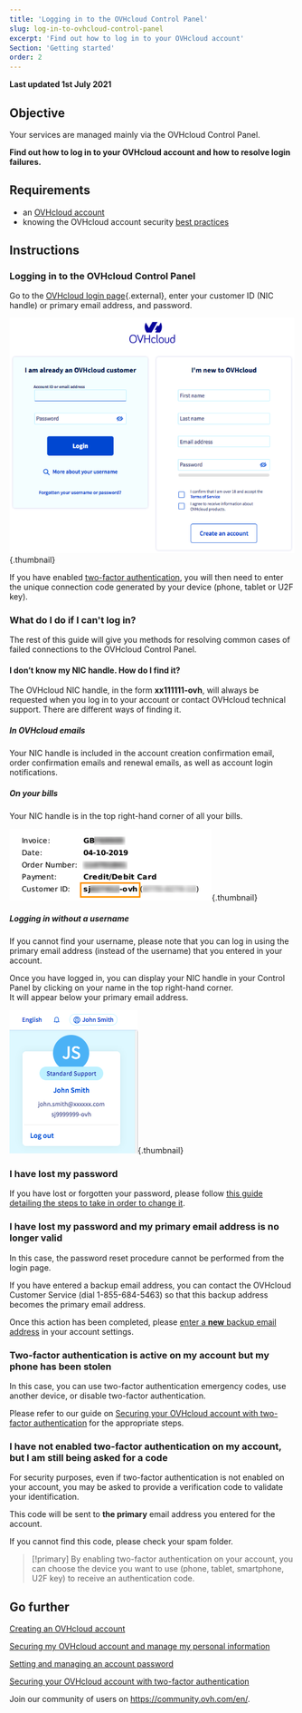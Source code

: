 ```yaml
---
title: 'Logging in to the OVHcloud Control Panel'
slug: log-in-to-ovhcloud-control-panel
excerpt: 'Find out how to log in to your OVHcloud account'
Section: 'Getting started'
order: 2
---
```


**Last updated 1st July 2021**

## Objective

Your services are managed mainly via the OVHcloud Control Panel.

**Find out how to log in to your OVHcloud account and how to resolve login failures.**

## Requirements

- an [OVHcloud account](https://docs.ovh.com/ca/en/customer/create-ovhcloud-account/)
- knowing the OVHcloud account security [best practices](https://docs.ovh.com/ca/en/customer/all-about-your-username/)

## Instructions

### Logging in to the OVHcloud Control Panel

Go to the [OVHcloud login page](https://ca.ovh.com/auth/?action=gotomanager&from=https://www.ovh.com/ca/en/&ovhSubsidiary=ca){.external}, enter your customer ID (NIC handle) or primary email address, and password.

![NIC handle](images/log-in.png){.thumbnail}

If you have enabled [two-factor authentication](https://docs.ovh.com/ca/en/customer/secure-account-with-2FA/), you will then need to enter the unique connection code generated by your device (phone, tablet or U2F key).

### What do I do if I can't log in? <a name="login-failure"></a>

The rest of this guide will give you methods for resolving common cases of failed connections to the OVHcloud Control Panel.

#### I don’t know my NIC handle. How do I find it?

The OVHcloud NIC handle, in the form **xx111111-ovh**, will always be requested when you log in to your account or contact OVHcloud technical support. There are different ways of finding it.

##### **In OVHcloud emails**

Your NIC handle is included in the account creation confirmation email, order confirmation emails and renewal emails, as well as account login notifications.

##### **On your bills**

Your NIC handle is in the top right-hand corner of all your bills.

![NIC handle](images/nichandle01b.png){.thumbnail}

##### **Logging in without a username**

If you cannot find your username, please note that you can log in using the primary email address (instead of the username) that you entered in your account.

Once you have logged in, you can display your NIC handle in your Control Panel by clicking on your name in the top right-hand corner.
<br>It will appear below your primary email address.

![NIC handle](images/nic-handle.png){.thumbnail}

### I have lost my password

If you have lost or forgotten your password, please follow [this guide detailing the steps to take in order to change it](https://docs.ovh.com/ca/en/customer/manage-password/#if-you-have-forgotten-your-current-password).

### I have lost my password and my primary email address is no longer valid

In this case, the password reset procedure cannot be performed from the login page.

If you have entered a backup email address, you can contact the OVHcloud Customer Service (dial 1-855-684-5463) so that this backup address becomes the primary email address.

Once this action has been completed, please [enter a **new** backup email address](https://docs.ovh.com/ca/en/customer/all-about-your-username/#backup-email) in your account settings.

### Two-factor authentication is active on my account but my phone has been stolen

In this case, you can use two-factor authentication emergency codes, use another device, or disable two-factor authentication.

Please refer to our guide on [Securing your OVHcloud account with two-factor authentication](https://docs.ovh.com/ca/en/customer/secure-account-with-2FA/#what-do-i-do-if-i-lose-one-of-my-devices-or-if-it-stops-working) for the appropriate steps.

### I have not enabled two-factor authentication on my account, but I am still being asked for a code

For security purposes, even if two-factor authentication is not enabled on your account, you may be asked to provide a verification code to validate your identification.

This code will be sent to **the primary** email address you entered for the account.

If you cannot find this code, please check your spam folder.

> [!primary]
> By enabling two-factor authentication on your account, you can choose the device you want to use (phone, tablet, smartphone, U2F key) to receive an authentication code.
>

## Go further

[Creating an OVHcloud account](https://docs.ovh.com/ca/en/customer/create-ovhcloud-account/)

[Securing my OVHcloud account and manage my personal information](https://docs.ovh.com/ca/en/customer/all-about-your-username/)

[Setting and managing an account password](https://docs.ovh.com/ca/en/customer/manage-password/)

[Securing your OVHcloud account with two-factor authentication](https://docs.ovh.com/ca/en/customer/secure-account-with-2FA/)

Join our community of users on <https://community.ovh.com/en/>.
